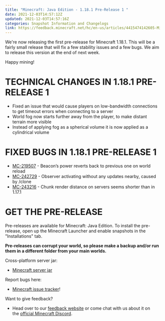 ```yaml
---
title: "Minecraft: Java Edition - 1.18.1 Pre-Release 1 "
date: 2021-12-03T14:57:12Z
updated: 2021-12-03T14:57:16Z
categories: Snapshot Information and Changelogs
link: https://feedback.minecraft.net/hc/en-us/articles/4415474142605-Minecraft-Java-Edition-1-18-1-Pre-Release-1-
---
```


We're now releasing the first pre-release for Minecraft 1.18.1. This will be a fairly small release that will fix a few stability issues and a few bugs. We aim to release this version at the end of next week.

Happy mining!

# TECHNICAL CHANGES IN 1.18.1 PRE-RELEASE 1

- Fixed an issue that would cause players on low-bandwidth connections to get timeout errors when connecting to a server
- World fog now starts further away from the player, to make distant terrain more visible
- Instead of applying fog as a spherical volume it is now applied as a cylindrical volume

# FIXED BUGS IN 1.18.1 PRE-RELEASE 1

- [MC-219507](https://bugs.mojang.com/browse/MC-219507) - Beacon’s power reverts back to previous one on world reload
- [MC-242729](https://bugs.mojang.com/browse/MC-242729) - Observer activating without any updates nearby, caused by /clone
- [MC-243216](https://bugs.mojang.com/browse/MC-243216) - Chunk render distance on servers seems shorter than in 1.17.1

# GET THE PRE-RELEASE

Pre-releases are available for Minecraft: Java Edition. To install the pre-release, open up the Minecraft Launcher and enable snapshots in the "Installations" tab.

**Pre-releases can corrupt your world, so please make a backup and/or run them in a different folder from your main worlds.**

Cross-platform server jar:

- [Minecraft server jar](https://launcher.mojang.com/v1/objects/cd99e68b49c8a7db185d053518c6fb135cd04564/server.jar)

Report bugs here:

- [Minecraft issue tracker](https://aka.ms/snapshotbugs?ref=blog)!

Want to give feedback?

- Head over to our [feedback website](https://aka.ms/snapshotfeedback) or come chat with us about it on the [official Minecraft Discord](https://discordapp.com/invite/minecraft).
